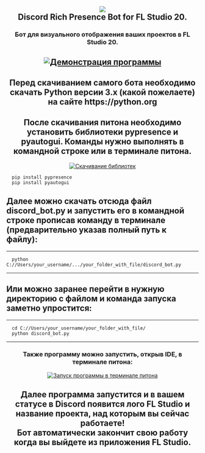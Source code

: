 <h2 align="center">
  <br>
  <a href="https://github.com/yofujitsu/fl-studio-discord-rich-presence/"><img src="https://avatars.mds.yandex.net/i?id=27a16e1267fb08132ffdeb0840792a0da159ac07-8232745-images-thumbs&n=13&exp=1"></a>
  <br>
  Discord Rich Presence Bot for FL Studio 20.
  <br>
</h2>
<h3 align="center">
    Бот для визуального отображения ваших проектов в FL Studio 20.
</h3>
<h2 align="center">
  <a href="https://github.com/yofujitsu/fl-studio-discord-rich-presence/"><img src="https://i.ibb.co/k4HsYqG/main.jpg" alt="Демонстрация программы"></a>
</h2>
<h2 align="center">
  Перед скачиванием самого бота необходимо скачать Python версии 3.x (какой пожелаете) на сайте https://python.org
</h2>
<h2 align="center">
  После скачивания питона необходимо установить библиотеки pypresence и pyautogui. Команды нужно выполнять в командной строке или в терминале питона.
</h2>
<div align="center">
  <a href="https://github.com/yofujitsu/fl-studio-discord-rich-presence/"><img src="https://i.ibb.co/myJbQhV/cmd.jpg" alt="Скачивание библиотек"></a>
</div>

```
  pip install pypresence
  pip install pyautogui
```
## Далее можно скачать отсюда файл discord_bot.py и запустить его в командной строке прописав команду в терминале (предварительно указав полный путь к файлу):

____
```
  python C://Users/your_username/.../your_folder_with_file/discord_bot.py
```
____
## Или можно заранее перейти в нужную директорию с файлом и команда запуска заметно упростится:
____
```
  cd C://Users/your_username/your_folder_with_file/
  python discord_bot.py
```
____
<h3 align="center">
  Также программу можно запустить, открыв IDE, в терминале питона:
</h3>
<div align="center">
  <a href="https://github.com/yofujitsu/fl-studio-discord-rich-presence/"><img src="https://i.ibb.co/VNpRxTq/launch.png" alt="Запуск программы в терминале питона"></a>
</div>
<h2 align="center">
  Далее программа запустится и в вашем статусе в Discord появится лого FL Studio и название проекта, над которым вы сейчас работаете!
  <br>Бот автоматически закончит свою работу когда вы выйдете из приложения FL Studio.<br>
</h2>
